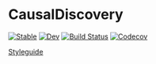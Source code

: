 # CausalDiscovery

[![Stable](https://img.shields.io/badge/docs-stable-blue.svg)](https://zenna.github.io/CausalDiscovery.jl/stable)
[![Dev](https://img.shields.io/badge/docs-dev-blue.svg)](https://zenna.github.io/CausalDiscovery.jl/dev)
[![Build Status](https://travis-ci.org/zenna/CausalDiscovery.jl.svg?branch=master)](https://travis-ci.com/zenna/CausalDiscovery.jl)
[![Codecov](https://codecov.io/gh/zenna/CausalDiscovery.jl/branch/master/graph/badge.svg)](https://codecov.io/gh/zenna/CausalDiscovery.jl)

[Styleguide](styleguide.md)